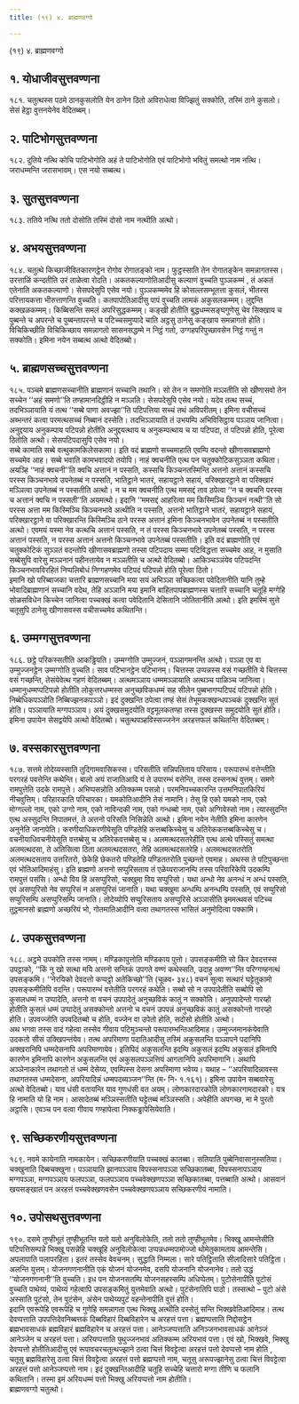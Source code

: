 ```yaml
---
title: (१९) ४. ब्राह्मणवग्गो

---
```

(१९) ४. ब्राह्मणवग्गो  


## १. योधाजीवसुत्तवण्णना

१८१. चतुत्थस्स पठमे ठानकुसलोति येन ठानेन ठितो अविराधेत्वा विज्झितुं सक्कोति, तस्मिं ठाने कुसलो। सेसं हेट्ठा वुत्तनयेनेव वेदितब्बम्।  


## २. पाटिभोगसुत्तवण्णना

१८२. दुतिये नत्थि कोचि पाटिभोगोति अहं ते पाटिभोगोति एवं पाटिभोगो भवितुं समत्थो नाम नत्थि। जराधम्मन्ति जरासभावम्। एस नयो सब्बत्थ।  


## ३. सुतसुत्तवण्णना

१८३. ततिये नत्थि ततो दोसोति तस्मिं दोसो नाम नत्थीति अत्थो।  


## ४. अभयसुत्तवण्णना

१८४. चतुत्थे किच्छाजीवितकारणट्ठेन रोगोव रोगातङ्को नाम। फुट्ठस्साति तेन रोगातङ्केन समन्नागतस्स। उरत्ताळिं कन्दतीति उरं ताळेत्वा रोदति। अकतकल्याणोतिआदीसु कल्याणं वुच्चति पुञ्ञकम्मं , तं अकतं एतेनाति अकतकल्याणो। सेसपदेसुपि एसेव नयो। पुञ्ञकम्ममेव हि कोसल्लसम्भूतत्ता कुसलं, भीतस्स परित्तायकत्ता भीरुत्ताणन्ति वुच्चति। कतपापोतिआदीसु पापं वुच्चति लामकं अकुसलकम्मम्। लुद्दन्ति कक्खळकम्मम्। किब्बिसन्ति समलं अपरिसुद्धकम्मम्। कङ्खी होतीति बुद्धधम्मसङ्घगुणेसु चेव सिक्खाय च पुब्बन्ते च अपरन्ते च पुब्बन्तापरन्ते च पटिच्चसमुप्पादे चाति अट्ठसु ठानेसु कङ्खाय समन्नागतो होति। विचिकिच्छीति विचिकिच्छाय समन्नागतो सासनसद्धम्मे न निट्ठं गतो, उग्गहपरिपुच्छावसेन निट्ठं गन्तुं न सक्कोति। इमिना नयेन सब्बत्थ अत्थो वेदितब्बो।  


## ५. ब्राह्मणसच्चसुत्तवण्णना

१८५. पञ्चमे ब्राह्मणसच्चानीति ब्राह्मणानं सच्चानि तथानि। सो तेन न समणोति मञ्ञतीति सो खीणासवो तेन सच्चेन ‘‘अहं समणो’’ति तण्हामानदिट्ठीहि न मञ्ञति। सेसपदेसुपि एसेव नयो। यदेव तत्थ सच्चं, तदभिञ्ञायाति यं तत्थ ‘‘सब्बे पाणा अवज्झा’’ति पटिपत्तिया सच्चं तथं अविपरीतम्। इमिना वचीसच्चं अब्भन्तरं कत्वा परमत्थसच्चं निब्बानं दस्सेति। तदभिञ्ञायाति तं उभयम्पि अभिविसिट्ठाय पञ्ञाय जानित्वा। अनुद्दयाय अनुकम्पाय पटिपन्नो होतीति अनुद्दयत्थाय च अनुकम्पत्थाय च या पटिपदा, तं पटिपन्नो होति, पूरेत्वा ठितोति अत्थो। सेसपटिपदासुपि एसेव नयो।  
सब्बे कामाति सब्बे वत्थुकामकिलेसकामा। इति वदं ब्राह्मणो सच्चमाहाति एवम्पि वदन्तो खीणासवब्राह्मणो सच्चमेव आह। सब्बे भवाति कामभवादयो तयोपि। नाहं क्वचनीति एत्थ पन चतुक्कोटिकसुञ्ञता कथिता। अयञ्हि ‘‘नाहं क्वचनी’’ति क्वचि अत्तानं न पस्सति, कस्सचि किञ्चनतस्मिन्ति अत्तनो अत्तानं कस्सचि परस्स किञ्चनभावे उपनेतब्बं न पस्सति, भातिट्ठाने भातरं, सहायट्ठाने सहायं, परिक्खारट्ठाने वा परिक्खारं मञ्ञित्वा उपनेतब्बं न पस्सतीति अत्थो। न च मम क्वचनीति एत्थ ममसद्दं ताव ठपेत्वा ‘‘न च क्वचनि परस्स च अत्तानं क्वचि न पस्सती’’ति अयमत्थो। इदानि ‘‘ममसद्दं आहरित्वा मम किस्मिञ्चि किञ्चनं नत्थी’’ति सो परस्स अत्ता मम किस्मिञ्चि किञ्चनभावे अत्थीति न पस्सति, अत्तनो भातिट्ठाने भातरं, सहायट्ठाने सहायं, परिक्खारट्ठाने वा परिक्खारन्ति किस्मिञ्चि ठाने परस्स अत्तानं इमिना किञ्चनभावेन उपनेतब्बं न पस्सतीति अत्थो। एवमयं यस्मा नेव कत्थचि अत्तानं पस्सति, न तं परस्स किञ्चनभावे उपनेतब्बं पस्सति, न परस्स अत्तानं पस्सति, न परस्स अत्तानं अत्तनो किञ्चनभावे उपनेतब्बं पस्सतीति। इति वदं ब्राह्मणोति एवं चतुक्कोटिकं सुञ्ञतं वदन्तोपि खीणासवब्राह्मणो तस्सा पटिपदाय सम्मा पटिविद्धत्ता सच्चमेव आह, न मुसाति सब्बेसुपि वारेसु मञ्ञनानं पहीनत्तायेव न मञ्ञतीति च अत्थो वेदितब्बो। आकिञ्चञ्ञंयेव पटिपदन्ति किञ्चनभावविरहितं निप्पलिबोधं निग्गहणमेव पटिपदं पटिपन्नो होति पूरेत्वा ठितो।  
इमानि खो परिब्बाजका चत्तारि ब्राह्मणसच्चानि मया सयं अभिञ्ञा सच्छिकत्वा पवेदितानीति यानि तुम्हे भोवादिब्राह्मणानं सच्चानि वदेथ, तेहि अञ्ञानि मया इमानि बाहितपापब्राह्मणस्स चत्तारि सच्चानि चतूहि मग्गेहि सोळसविधेन किच्चेन जानित्वा पच्चक्खं कत्वा पवेदितानि देसितानि जोतितानीति अत्थो। इति इमस्मिं सुत्ते चतूसुपि ठानेसु खीणासवस्स वचीसच्चमेव कथितन्ति।  


## ६. उम्मग्गसुत्तवण्णना

१८६. छट्ठे परिकस्सतीति आकड्ढियति। उम्मग्गोति उम्मुज्जनं, पञ्ञागमनन्ति अत्थो। पञ्ञा एव वा उम्मुज्जनट्ठेन उम्मग्गोति वुच्चति। साव पटिभानट्ठेन पटिभानम्। चित्तस्स उप्पन्नस्स वसं गच्छतीति ये चित्तस्स वसं गच्छन्ति, तेसंयेवेत्थ गहणं वेदितब्बम्। अत्थमञ्ञाय धम्ममञ्ञायाति अत्थञ्च पाळिञ्च जानित्वा। धम्मानुधम्मप्पटिपन्नो होतीति लोकुत्तरधम्मस्स अनुच्छविकधम्मं सह सीलेन पुब्बभागप्पटिपदं पटिपन्नो होति। निब्बेधिकपञ्ञोति निब्बिज्झनकपञ्ञो। इदं दुक्खन्ति ठपेत्वा तण्हं सेसं तेभूमकक्खन्धपञ्चकं दुक्खन्ति सुतं होति। पञ्ञायाति मग्गपञ्ञाय। अयं दुक्खसमुदयोति वट्टमूलकतण्हा तस्स दुक्खस्स समुदयोति सुतं होति। इमिना उपायेन सेसद्वयेपि अत्थो वेदितब्बो। चतुत्थपञ्हविस्सज्जनेन अरहत्तफलं कथितन्ति वेदितब्बम्।  


## ७. वस्सकारसुत्तवण्णना

१८७. सत्तमे तोदेय्यस्साति तुदिगामवासिकस्स। परिसतीति सन्निपतिताय परिसाय। परूपारम्भं वत्तेन्तीति परगरहं पवत्तेन्ति कथेन्ति। बालो अयं राजातिआदि यं ते उपारम्भं वत्तेन्ति, तस्स दस्सनत्थं वुत्तम्। समणे रामपुत्तेति उदके रामपुत्ते। अभिप्पसन्नोति अतिक्कम्म पसन्नो। परमनिपच्चकारन्ति उत्तमनिपातकिरियं नीचवुत्तिम्। परिहारकाति परिचारका। यमकोतिआदीनि तेसं नामानि। तेसु हि एको यमको नाम, एको मोग्गल्लो नाम, एको उग्गो नाम, एको नाविन्दकी नाम, एको गन्धब्बो नाम, एको अग्गिवेस्सो नाम। त्यास्सुदन्ति एत्थ अस्सुदन्ति निपातमत्तं, ते अत्तनो परिसति निसिन्नेति अत्थो। इमिना नयेन नेतीति इमिना कारणेन अनुनेति जानापेति। करणीयाधिकरणीयेसूति पण्डितेहि कत्तब्बकिच्चेसु च अतिरेककत्तब्बकिच्चेसु च। वचनीयाधिवचनीयेसूति वत्तब्बेसु च अतिरेकवत्तब्बेसु च। अलमत्थदसतरेहीति एत्थ अत्थे पस्सितुं समत्था अलमत्थदसा, ते अतिसित्वा ठिता अलमत्थदसतरा, तेहि अलमत्थदसतरेहि। अलमत्थदसतरोति अलमत्थदसताय उत्तरितरो, छेकेहि छेकतरो पण्डितेहि पण्डिततरोति पुच्छन्तो एवमाह। अथस्स ते पटिपुच्छन्ता एवं भोतिआदिमाहंसु। इति ब्राह्मणो अत्तनो सप्पुरिसताय तं एळेय्यराजानम्पि तस्स परिवारिकेपि उदकम्पि रामपुत्तं पसंसि। अन्धो विय हि असप्पुरिसो, चक्खुमा विय सप्पुरिसो। यथा अन्धो नेव अनन्धं न अन्धं पस्सति, एवं असप्पुरिसो नेव सप्पुरिसं न असप्पुरिसं जानाति। यथा चक्खुमा अन्धम्पि अनन्धम्पि पस्सति, एवं सप्पुरिसो सप्पुरिसम्पि असप्पुरिसम्पि जानाति। तोदेय्योपि सप्पुरिसताय असप्पुरिसे अञ्ञासीति इममत्थवसं पटिच्च तुट्ठमानसो ब्राह्मणो अच्छरियं भो, गोतमातिआदीनि वत्वा तथागतस्स भासितं अनुमोदित्वा पक्कामि।  


## ८. उपकसुत्तवण्णना

१८८. अट्ठमे उपकोति तस्स नामम्। मण्डिकापुत्तोति मण्डिकाय पुत्तो। उपसङ्कमीति सो किर देवदत्तस्स उपट्ठाको, ‘‘किं नु खो सत्था मयि अत्तनो सन्तिकं उपगते वण्णं कथेस्सति, उदाहु अवण्ण’’न्ति परिग्गण्हनत्थं उपसङ्कमि। ‘‘नेरयिको देवदत्तो कप्पट्ठो अतेकिच्छो’’ति (चूळव॰ ३४८) वचनं सुत्वा सत्थारं घट्टेतुकामो उपसङ्कमीतिपि वदन्ति। परूपारम्भं वत्तेतीति परगरहं कथेति। सब्बो सो न उपपादेतीति सब्बोपि सो कुसलधम्मं न उप्पादेति, अत्तनो वा वचनं उपपादेतुं अनुच्छविकं कातुं न सक्कोति। अनुपपादेन्तो गारय्हो होतीति कुसलं धम्मं उप्पादेतुं असक्कोन्तो अत्तनो च वचनं उपपन्नं अनुच्छविकं कातुं असक्कोन्तो गारय्हो होति। उपवज्जोति उपवदितब्बो च होति, वज्जेन वा उपेतो होति, सदोसो होतीति अत्थो।  
अथ भगवा तस्स वादं गहेत्वा तस्सेव गीवाय पटिमुञ्चन्तो परूपारम्भन्तिआदिमाह। उम्मुज्जमानकंयेवाति उदकतो सीसं उक्खिपन्तंयेव। तत्थ अपरिमाणा पदातिआदीसु तस्मिं अकुसलन्ति पञ्ञापने पदानिपि अक्खरानिपि धम्मदेसनापि अपरिमाणायेव। इतिपिदं अकुसलन्ति इदम्पि अकुसलं इदम्पि अकुसलं इमिनापि कारणेन इमिनापि कारणेन अकुसलन्ति एवं अकुसलपञ्ञत्तियं आगतानिपि अपरिमाणानि। अथापि अञ्ञेनाकारेन तथागतो तं धम्मं देसेय्य, एवम्पिस्स देसना अपरिमाणा भवेय्य। यथाह – ‘‘अपरियादिन्नावस्स तथागतस्स धम्मदेसना, अपरियादिन्नं धम्मपदब्यञ्जन’’न्ति (म॰ नि॰ १.१६१)। इमिना उपायेन सब्बवारेसु अत्थो वेदितब्बो। याव धंसी वतायन्ति याव गुणधंसी वत अयम्। लोणकारदारकोति लोणकारगामदारको। यत्र हि नामाति यो हि नाम। आसादेतब्बं मञ्ञिस्सतीति घट्टेतब्बं मञ्ञिस्सति। अपेहीति अपगच्छ, मा मे पुरतो अट्ठासि। एवञ्च पन वत्वा गीवाय गण्हापेत्वा निक्कड्ढापेसियेवाति।  


## ९. सच्छिकरणीयसुत्तवण्णना

१८९. नवमे कायेनाति नामकायेन। सच्छिकरणीयाति पच्चक्खं कातब्बा। सतियाति पुब्बेनिवासानुस्सतिया। चक्खुनाति दिब्बचक्खुना। पञ्ञायाति झानपञ्ञाय विपस्सनापञ्ञा सच्छिकातब्बा, विपस्सनापञ्ञाय मग्गपञ्ञा, मग्गपञ्ञाय फलपञ्ञा, फलपञ्ञाय पच्चवेक्खणपञ्ञा सच्छिकातब्बा, पत्तब्बाति अत्थो। आसवानं खयसङ्खातं पन अरहत्तं पच्चवेक्खणवसेन पच्चवेक्खणपञ्ञाय सच्छिकरणीयं नामाति।  


## १०. उपोसथसुत्तवण्णना

१९०. दसमे तुण्हीभूतं तुण्हीभूतन्ति यतो यतो अनुविलोकेति, ततो ततो तुण्हीभूतमेव। भिक्खू आमन्तेसीति पटिपत्तिसम्पन्ने भिक्खू पसन्नेहि चक्खूहि अनुविलोकेत्वा उप्पन्नधम्मपामोज्जो थोमेतुकामताय आमन्तेसि। अपलापाति पलापरहिता। इतरं तस्सेव वेवचनम्। सुद्धाति निम्मला। सारे पतिट्ठिताति सीलादिसारे पतिट्ठिता। अलन्ति युत्तम्। योजनगणनानीति एकं योजनं योजनमेव, दसपि योजनानि योजनानेव। ततो उद्धं ‘‘योजनगणनानी’’ति वुच्चति। इध पन योजनसतम्पि योजनसहस्सम्पि अधिप्पेतम्। पुटोसेनापीति पुटोसं वुच्चति पाथेय्यं, पाथेय्यं गहेत्वापि उपसङ्कमितुं युत्तमेवाति अत्थो। पुटंसेनातिपि पाठो। तस्सत्थो – पुटो अंसे अस्साति पुटंसो, तेन पुटंसेन, अंसेन पाथेय्यपुटं वहन्तेनापीति वुत्तं होति।  
इदानि एवरूपेहि एवरूपेहि च गुणेहि समन्नागता एत्थ भिक्खू अत्थीति दस्सेतुं सन्ति भिक्खवेतिआदिमाह। तत्थ देवप्पत्ताति उपपत्तिदेवनिब्बत्तकं दिब्बविहारं दिब्बविहारेन च अरहत्तं पत्ता। ब्रह्मप्पत्ताति निद्दोसट्ठेन ब्रह्मभावसाधकं ब्रह्मविहारं ब्रह्मविहारेन च अरहत्तं पत्ता। आनेञ्जप्पत्ताति अनिञ्जनभावसाधकं आनेञ्जं आनेञ्जेन च अरहत्तं पत्ता। अरियप्पत्ताति पुथुज्जनभावं अतिक्कम्म अरियभावं पत्ता। एवं खो, भिक्खवे, भिक्खु देवप्पत्तो होतीतिआदीसु एवं रूपावचरचतुत्थज्झाने ठत्वा चित्तं विवट्टेत्वा अरहत्तं पत्तो देवप्पत्तो नाम होति , चतूसु ब्रह्मविहारेसु ठत्वा चित्तं विवट्टेत्वा अरहत्तं पत्तो ब्रह्मप्पत्तो नाम, चतूसु अरूपज्झानेसु ठत्वा चित्तं विवट्टेत्वा अरहत्तं पत्तो आनेञ्जप्पत्तो नाम। इदं दुक्खन्तिआदीहि चतूहि सच्चेहि चत्तारो मग्गा तीणि च फलानि कथितानि। तस्मा इमं अरियधम्मं पत्तो भिक्खु अरियप्पत्तो नाम होतीति।  
ब्राह्मणवग्गो चतुत्थो।  
